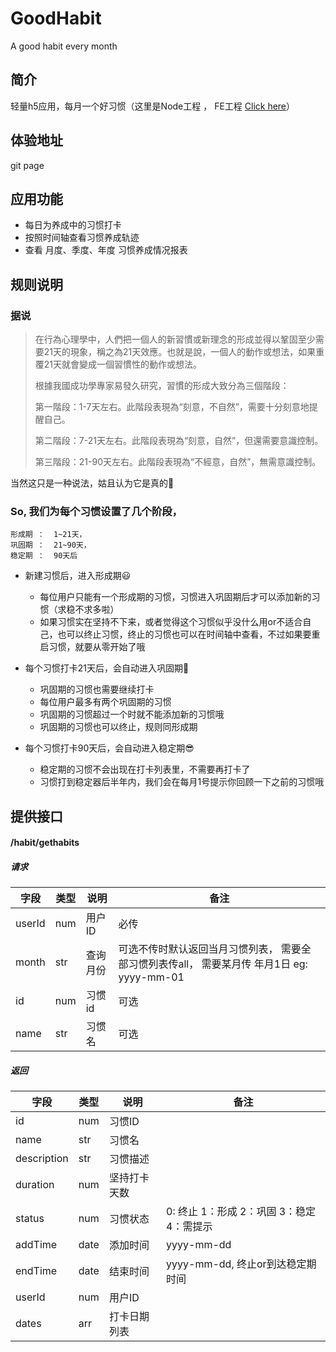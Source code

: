 # GoodHabit
 A good habit every month
 
## 简介
轻量h5应用，每月一个好习惯（这里是Node工程 ， FE工程 [Click here](https://github.com/DaemonYue/goodhabit)）

## 体验地址
git page

## 应用功能

- 每日为养成中的习惯打卡
- 按照时间轴查看习惯养成轨迹
- 查看 月度、季度、年度 习惯养成情况报表

## 规则说明

### 据说

> 在行為心理學中，人們把一個人的新習慣或新理念的形成並得以鞏固至少需要21天的現象，稱之為21天效應。也就是說，一個人的動作或想法，如果重覆21天就會變成一個習慣性的動作或想法。  
>
> 根據我國成功學專家易發久研究，習慣的形成大致分為三個階段：
> 
> 第一階段：1-7天左右。此階段表現為“刻意，不自然”，需要十分刻意地提醒自己。
> 
> 第二階段：7-21天左右。此階段表現為“刻意，自然”，但還需要意識控制。
> 
> 第三階段：21-90天左右。此階段表現為“不經意，自然”，無需意識控制。

当然这只是一种说法，姑且认为它是真的:new_moon_with_face:

### So, 我们为每个习惯设置了几个阶段， 

```
形成期 ：  1~21天，
巩固期 ：  21~90天，
稳定期 ：  90天后  
```

- 新建习惯后，进入形成期:smiley:
    - 每位用户只能有一个形成期的习惯，习惯进入巩固期后才可以添加新的习惯（求稳不求多啦）
    - 如果习惯实在坚持不下来，或者觉得这个习惯似乎没什么用or不适合自己，也可以终止习惯，终止的习惯也可以在时间轴中查看，不过如果要重启习惯，就要从零开始了哦

- 每个习惯打卡21天后，会自动进入巩固期:muscle:
    - 巩固期的习惯也需要继续打卡
    - 每位用户最多有两个巩固期的习惯
    - 巩固期的习惯超过一个时就不能添加新的习惯哦
    - 巩固期的习惯也可以终止，规则同形成期
    
- 每个习惯打卡90天后，会自动进入稳定期:sunglasses:
    - 稳定期的习惯不会出现在打卡列表里，不需要再打卡了
    - 习惯打到稳定器后半年内，我们会在每月1号提示你回顾一下之前的习惯哦
    
## 提供接口

#### /habit/gethabits

##### 请求

|字段         |类型        |说明         |备注        |
|------------|------------|------------|------------|
|userId      |num         |用户ID       |必传        |
|month       |str         |查询月份     |可选不传时默认返回当月习惯列表，  需要全部习惯列表传all，  需要某月传 年月1日 eg: yyyy-mm-01|
|id          |num         |习惯id       |可选        |
|name        |str         |习惯名       |可选        |

##### 返回

|字段         |类型        |说明         |备注        |
|------------|------------|------------|------------|
|id          |num         |习惯ID       |            |
|name        |str         |习惯名       |            |
|description |str         |习惯描述     |            |
|duration    |num         |坚持打卡天数  |            |
|status      |num         |习惯状态     |0: 终止  1：形成  2：巩固  3：稳定  4：需提示 |
|addTime     |date        |添加时间     |yyyy-mm-dd |
|endTime     |date        |结束时间     |yyyy-mm-dd, 终止or到达稳定期时间 |
|userId      |num         |用户ID       |            |
|dates       |arr         |打卡日期列表  |            |
